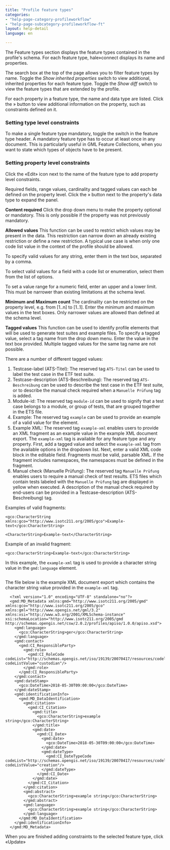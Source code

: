 ```yaml
---
title: "Profile feature types"
categories:
- "help-page-category-profileworkflow"
- "help-page-subcategory-profileworkflow-ft"
layout: help-detail
language: en

---
```


The Feature types section displays the feature types contained in the profile's schema. For each feature type, hale»connect displays its name and properties.

The search box at the top of the page allows you to filter feature types by name. Toggle the *Show inherited properties* switch to view additional, inherited properties for each feature type. Toggle the *Show diff* switch to view the feature types that are extended by the profile.

For each property in a feature type, the name and data type are listed. Click the » button to view additional information on the property, such as constraints defined on it. <img src="/images/help/en/Screenshot_2018-10-23 Profile details.png" alt="" title="Profile details" class="img-responsive img-inline-help"/>

### Setting type level constraints

To make a single feature type mandatory, toggle the switch in the feature type header. A mandatory feature type has to occur at least once in any document. This is particularly useful in GML Feature Collections, when you want to state which types of objects have to be present.
<img src="/images/help/en/typeLevel.png" alt="" title="Setting type level constraints" class="img-responsive img-inline-help"/>

### Setting property level constraints

Click the «Edit» icon next to the name of the feature type to add property level constraints.

Required fields, range values, cardinality and tagged values can each be defined on the property level. Click the » button next to the property's data type to expand the panel.<img src="/images/help/en/allowedValues.png" alt="" title="Setting property level constraints" class="img-responsive img-inline-help"/>

**Content required** Click the drop down menu to make the property optional or mandatory. This is only possible if the property was not previously mandatory.

**Allowed values** This function can be used to restrict which values ​​may be present in the data. This restriction can narrow down an already existing restriction or define a new restriction. A typical use case is when only one code list value in the context of the profile should be allowed.

To specify valid values ​​for any string, enter them in the text box, separated by a comma.

To select valid values ​​for a field with a code list or enumeration, select them from the list of options.

To set a value range for a numeric field, enter an upper and a lower limit. This must be narrower than existing limitations at the schema level.

**Minimum and Maximum count** The cardinality can be restricted on the property level, e.g. from [1..n] to [1..1]. Enter the minimum and maximum values in the text boxes. Only narrower values ​​are allowed than defined at the schema level.

**Tagged values** This function can be used to identify profile elements that will be used to generate test suites and example files. To specify a tagged value, select a tag name from the drop down menu. Enter the value in the text box provided. Multiple tagged values for the same tag name are not possible.

There are a number of different tagged values:

1. Testcase-label (ATS-Titel): The reserved tag `ATS-Titel` can be used to label the test case in the ETF test suite.
2. Testcase-description (ATS-Beschreibung): The reserved tag `ATS-Beschreibung` can be used to describe the test case in the ETF test suite, or to describe the manual check required when a `Manuelle Prüfung` tag is added.
3. Module-id: The reserved tag `module-id` can be used to signify that a test case belongs to a module, or group of tests, that are grouped together in the ETS file.
4. Example: The reserved tag `example` can be used to provide an example of a valid value for the element.
5. Example XML: The reserved tag `example-xml` enables users to provide an XML fragment as an example value in the example XML document export. The `example-xml` tag is available for any feature type and any property. First, add a tagged value and select the `example-xml` tag from the available options in the dropdown list. Next, enter a valid XML code block in the editable field. Fragments must be valid, parsable XML. If the fragment includes namespaces, the namespaces must be defined in the fragment.
6. Manual check (Manuelle Prüfung): The reserved tag `Manuelle Prüfung` enables users to require a manual check of test results. ETS files which contain tests labeled with the `Manuelle Prüfung` tag are displayed in yellow when executed. A description of the manual check required by end-users can be provided in a Testcase-description (ATS-Beschreibung) tag.

Examples of valid fragments:

  `<gco:CharacterString xmlns:gco="http://www.isotc211.org/2005/gco">Example-text</gco:CharacterString>`

  `<CharacterString>Example-text</CharacterString>`

Example of an invalid fragment:

  `<gco:CharacterString>Example-text</gco:CharacterString>`

In this example, the `example-xml` tag is used to provide a character string value in the `gmd:language` element.

  <img src="/images/help/en/exampleTag.png" alt="" title="Using the example tag" class="img-responsive img-inline-help"/>

The file below is the example XML document export which contains the character string value provided in the `example-xml` tag.

      <?xml version="1.0" encoding="UTF-8" standalone="no"?>
      <gmd:MD_Metadata xmlns:gmd="http://www.isotc211.org/2005/gmd" xmlns:gco="http://www.isotc211.org/2005/gco" xmlns:gml="http://www.opengis.net/gml/3.2" xmlns:xsi="http://www.w3.org/2001/XMLSchema-instance" xsi:schemaLocation="http://www.isotc211.org/2005/gmd http://schemas.opengis.net/csw/2.0.2/profiles/apiso/1.0.0/apiso.xsd">
        <gmd:language>
          <gco:CharacterString>ger</gco:CharacterString>
        </gmd:language>
        <gmd:contact>
          <gmd:CI_ResponsibleParty>
            <gmd:role>
              <gmd:CI_RoleCode codeList="http://schemas.opengis.net/iso/19139/20070417/resources/codelist/ML_gmxCodelists.xml#CI_RoleCode" codeListValue="custodian"/>
            </gmd:role>
          </gmd:CI_ResponsibleParty>
        </gmd:contact>
        <gmd:dateStamp>
          <gco:DateTime>2018-05-30T09:00:00</gco:DateTime>
        </gmd:dateStamp>
        <gmd:identificationInfo>
          <gmd:MD_DataIdentification>
            <gmd:citation>
              <gmd:CI_Citation>
                <gmd:title>
                  <gco:CharacterString>example string</gco:CharacterString>
                </gmd:title>
                <gmd:date>
                  <gmd:CI_Date>
                    <gmd:date>
                      <gco:DateTime>2018-05-30T09:00:00</gco:DateTime>
                    </gmd:date>
                    <gmd:dateType>
                      <gmd:CI_DateTypeCode codeList="http://schemas.opengis.net/iso/19139/20070417/resources/codelist/ML_gmxCodelists.xml#CI_DateTypeCode codeListValue="creation"/>
                    </gmd:dateType>
                  </gmd:CI_Date>
                </gmd:date>
              </gmd:CI_Citation>
            </gmd:citation>
            <gmd:abstract>
              <gco:CharacterString>example string</gco:CharacterString>
            </gmd:abstract>
            <gmd:language>
              <gco:CharacterString>example string</gco:CharacterString>
            </gmd:language>
          </gmd:MD_DataIdentification>
        </gmd:identificationInfo>
      </gmd:MD_Metadata>

When you are finished adding constraints to the selected feature type, click &laquo;Update&raquo;

